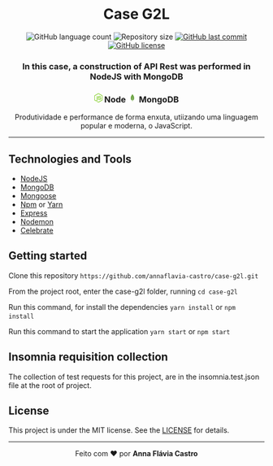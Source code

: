 <h1 align="center">Case G2L</h1>

<p align="center">
  <img alt="GitHub language count" src="https://img.shields.io/github/languages/count/annaflavia-castro/case-g2l.svg">

  <img alt="Repository size" src="https://img.shields.io/github/repo-size/annaflavia-castro/case-g2l.svg">
  
  <a href="https://github.com/annaflavia-castro/case-g2l/commits/master">
    <img alt="GitHub last commit" src="https://img.shields.io/github/last-commit/annaflavia-castro/case-g2l.svg"></a>
  
  <a href="https://github.com/annaflavia-castro/case-g2l/blob/master/LICENSE">
    <img alt="GitHub license" src="https://img.shields.io/badge/license-MIT-success?style=flat"></a>
</p>

<h3 align="center"> In this case, a construction of API Rest was performed in NodeJS with MongoDB </h3>

<h3 align="center"><img src="images/node.png" alt="node" height="18"> Node <img src="images/mongodb.png" alt="mongodb" height="18"> MongoDB </h3>

<p align="center"> Produtividade e performance de forma enxuta, utiizando uma linguagem popular e moderna, o JavaScript. </p>

---

## Technologies and Tools

<ul>
    <li><a href="https://nodejs.org/en/">NodeJS</a></li>
    <li><a href="https://www.mongodb.com/">MongoDB</a></li>
    <li><a href="https://mongoosejs.com/docs/faq.html">Mongoose</a></li>
    <li><a href="https://www.npmjs.com/get-npm">Npm</a> or <a href="https://classic.yarnpkg.com/pt-BR/docs/install/#debian-stable">Yarn</a></li>
    <li><a href="https://expressjs.com/pt-br/">Express</a></li>
    <li><a href="https://www.npmjs.com/package/nodemon">Nodemon</a></li>
    <li><a href="https://github.com/arb/celebrate">Celebrate</a></li>
</ul>

## Getting started

Clone this repository `https://github.com/annaflavia-castro/case-g2l.git`

From the project root, enter the case-g2l folder, running `cd case-g2l`

Run this command, for install the dependencies `yarn install` or `npm install`

Run this command to start the application `yarn start` or `npm start`

## Insomnia requisition collection

The collection of test requests for this project, are in the insomnia.test.json file at the root of project.

## License
This project is under the MIT license. See the [LICENSE](LICENSE.md) for details.

---

<p align="center">Feito com ❤️ por <strong>Anna Flávia Castro</p>


